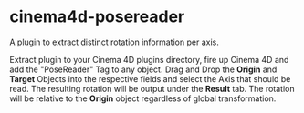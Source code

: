 # cinema4d-posereader

A plugin to extract distinct rotation information per axis.

Extract plugin to your Cinema 4D plugins directory, fire up Cinema 4D and add the "PoseReader" Tag to any object. Drag and Drop the **Origin** and **Target** Objects into the respective fields and select the Axis that should be read. The resulting rotation will be output under the **Result** tab. The rotation will be relative to the **Origin** object regardless of global transformation.
